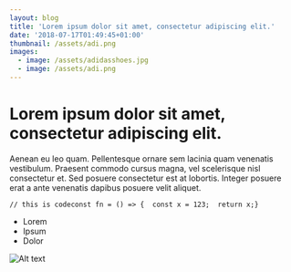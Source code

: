 ```yaml
---
layout: blog
title: 'Lorem ipsum dolor sit amet, consectetur adipiscing elit.'
date: '2018-07-17T01:49:45+01:00'
thumbnail: /assets/adi.png
images:
  - image: /assets/adidasshoes.jpg
  - image: /assets/adi.png
---
```

# Lorem ipsum dolor sit amet, consectetur adipiscing elit.

Aenean eu leo quam. Pellentesque ornare sem lacinia quam venenatis vestibulum. Praesent commodo cursus magna, vel scelerisque nisl consectetur et. Sed posuere consectetur est at lobortis. Integer posuere erat a ante venenatis dapibus posuere velit aliquet.

```
// this is codeconst fn = () => {  const x = 123;  return x;}
```

* Lorem
* Ipsum
* Dolor

![Alt text](/assets/adi.png)
